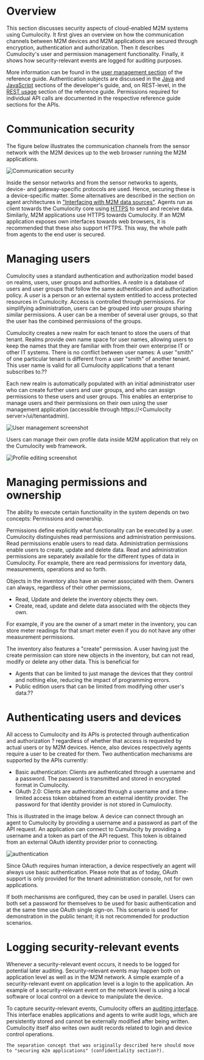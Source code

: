 # Overview

This section discusses security aspects of cloud-enabled M2M systems using Cumulocity. It first gives an overview on how the communication channels between M2M devices and M2M applications are secured through encryption, authentication and authorization. Then it describes Cumulocity's user and permission management functionality. Finally, it shows how security-relevant events are logged for auditing purposes.

More information can be found in the [user management section](guides/reference-guide/users) of the reference guide. Authentication subjects are discussed in the [Java](guides/developers-guide/developing-java-clients) and [JavaScript](guides/developers-guide/developing-web-clients) sections of the developer's guide, and, on REST-level, in the [REST usage](guides/reference-guide/rest-implementation) section of the reference guide. Permissions required for individual API calls are documented in the respective reference guide sections for the APIs.

# Communication security

The figure below illustrates the communication channels from the sensor network with the M2M devices up to the web browser running the M2M applications.

![Communication security](images/c8yimages/commsecurity.png)

Inside the sensor networks and from the sensor networks to agents, device- and gateway-specific protocols are used. Hence, securing these is a device-specific matter. Some alternatives are described in the section on agent architectures in ["Interfacing with M2M data sources"](guides/concepts-guide/interfacing-with-m2m-data-sources). Agents run as client towards the Cumulocity core using [HTTPS](http://en.wikipedia.org/wiki/HTTP_Secure) to send and receive data. Similarly, M2M applications use HTTPS towards Cumulocity. If an M2M application exposes own interfaces towards web browsers, it is recommended that these also support HTTPS. This way, the whole path from agents to the end user is secured.

# Managing users

Cumulocity uses a standard authentication and authorization model based on realms, users, user groups and authorities. A *realm* is a database of users and user groups that follow the same authentication and authorization policy. A *user* is a person or an external system entitled to access protected resources in Cumulocity. Access is controlled through permissions. For simplifying administration, users can be grouped into *user groups* sharing similar permissions. A user can be a member of several user groups, so that the user has the combined permissions of the groups.

Cumulocity creates a new realm for each tenant to store the users of that tenant. Realms provide own name space for user names, allowing users to keep the names that they are familiar with from their own enterprise IT or other IT systems. There is no conflict between user names: A user "smith" of one particular tenant is different from a user "smith" of another tenant. This user name is valid for all Cumulocity applications that a tenant subscribes to.??

Each new realm is automatically populated with an initial administrator user who can create further users and user groups, and who can assign permissions to these users and user groups. This enables an enterprise to manage users and their permissions on their own using the user management application (accessible through https://\<Cumulocity server\>/ui/tenantadmin).

![User management screenshot](images/c8yimages/usermanagement.png)

Users can manage their own profile data inside M2M application that rely on the Cumulocity web framework.

![Profile editing screenshot](images/c8yimages/profileediting.png)

# Managing permissions and ownership

The ability to execute certain functionality in the system depends on two concepts: Permissions and ownership.

Permissions define explicitly what functionality can be executed by a user. Cumulocity distinguishes read permissions and administration permissions. Read permissions enable users to read data. Administration permissions enable users to create, update and delete data. Read and administration permissions are separately available for the different types of data in Cumulocity. For example, there are read permissions for inventory data, measurements, operations and so forth.

Objects in the inventory also have an owner associated with them. Owners can always, regardless of their other permissions,

-   Read, Update and delete the inventory objects they own.
-   Create, read, update and delete data associated with the objects they own.

For example, if you are the owner of a smart meter in the inventory, you can store meter readings for that smart meter even if you do not have any other measurement permissions.

The inventory also features a "create" permission. A user having just the create permission can store new objects in the inventory, but can not read, modify or delete any other data. This is beneficial for

-   Agents that can be limited to just manage the devices that they control and nothing else, reducing the impact of programming errors.
-   Public edition users that can be limited from modifying other user's data.??

# Authenticating users and devices

All access to Cumulocity and its APIs is protected through authentication and authorization ? regardless of whether that access is requested by actual users or by M2M devices. Hence, also devices respectively agents require a user to be created for them. Two authentication mechanisms are supported by the APIs currently:

-   Basic authentication: Clients are authenticated through a username and a password. The password is transmitted and stored in encrypted format in Cumulocity.
-   OAuth 2.0: Clients are authenticated through a username and a time-limited access token obtained from an external identity provider. The password for that identity provider is not stored in Cumulocity.

This is illustrated in the image below. A device can connect through an agent to Cumulocity by providing a username and a password as part of the API request. An application can connect to Cumulocity by providing a username and a token as part of the API request. This token is obtained from an external OAuth identity provider prior to connecting.

![authentication](images/c8yimages/authentication.png)

Since OAuth requires human interaction, a device respectively an agent will always use basic authentication. Please note that as of today, OAuth support is only provided for the tenant administration console, not for own applications.

If both mechanisms are configured, they can be used in parallel. Users can both set a password for themselves to be used for basic authentication and at the same time use OAuth single sign-on. This scenario is used for demonstration in the public tenant; it is not recommended for production scenarios.

# Logging security-relevant events

Whenever a security-relevant event occurs, it needs to be logged for potential later auditing. Security-relevant events may happen both on application level as well as in the M2M network. A simple example of a security-relevant event on application level is a login to the application. An example of a security-relevant event on the network level is using a local software or local control on a device to manipulate the device.

To capture security-relevant events, Cumulocity offers an [auditing interface](guides/reference-guide/auditing). This interface enables applications and agents to write audit logs, which are persistently stored and cannot be externally modified after being written. Cumulocity itself also writes own audit records related to login and device control operations.



	The separation concept that was originally described here should move to "securing m2m applications" (confidentiality section?).
